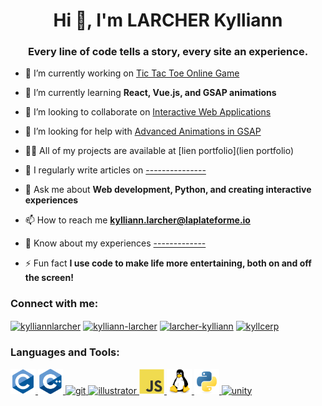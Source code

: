 
<h1 align="center">Hi 👋, I'm LARCHER Kylliann</h1>
<h3 align="center">Every line of code tells a story, every site an experience.</h3>

- 🔭 I’m currently working on [Tic Tac Toe Online Game](lien)

- 🌱 I’m currently learning **React, Vue.js, and GSAP animations**

- 👯 I’m looking to collaborate on [Interactive Web Applications](lien)

- 🤝 I’m looking for help with [Advanced Animations in GSAP](lien)

- 👨‍💻 All of my projects are available at [lien portfolio](lien portfolio)

- 📝 I regularly write articles on [---------------](---------------)

- 💬 Ask me about **Web development, Python, and creating interactive experiences**

- 📫 How to reach me **kylliann.larcher@laplateforme.io**

- 📄 Know about my experiences [-------------](-------------)

- ⚡ Fun fact **I use code to make life more entertaining, both on and off the screen!**

<h3 align="left">Connect with me:</h3>
<p align="left">
<a href="https://twitter.com/kylliannlarcher" target="blank"><img align="center" src="https://raw.githubusercontent.com/rahuldkjain/github-profile-readme-generator/master/src/images/icons/Social/twitter.svg" alt="kylliannlarcher" height="30" width="40" /></a>
<a href="https://linkedin.com/in/kylliann-larcher" target="blank"><img align="center" src="https://raw.githubusercontent.com/rahuldkjain/github-profile-readme-generator/master/src/images/icons/Social/linked-in-alt.svg" alt="kylliann-larcher" height="30" width="40" /></a>
<a href="https://fb.com/larcher-kylliann" target="blank"><img align="center" src="https://raw.githubusercontent.com/rahuldkjain/github-profile-readme-generator/master/src/images/icons/Social/facebook.svg" alt="larcher-kylliann" height="30" width="40" /></a>
<a href="https://instagram.com/kyllcerp" target="blank"><img align="center" src="https://raw.githubusercontent.com/rahuldkjain/github-profile-readme-generator/master/src/images/icons/Social/instagram.svg" alt="kyllcerp" height="30" width="40" /></a>
</p>

<h3 align="left">Languages and Tools:</h3>
<p align="left"> <a href="https://www.cprogramming.com/" target="_blank" rel="noreferrer"> <img src="https://raw.githubusercontent.com/devicons/devicon/master/icons/c/c-original.svg" alt="c" width="40" height="40"/> </a> <a href="https://www.w3schools.com/cpp/" target="_blank" rel="noreferrer"> <img src="https://raw.githubusercontent.com/devicons/devicon/master/icons/cplusplus/cplusplus-original.svg" alt="cplusplus" width="40" height="40"/> </a> <a href="https://git-scm.com/" target="_blank" rel="noreferrer"> <img src="https://www.vectorlogo.zone/logos/git-scm/git-scm-icon.svg" alt="git" width="40" height="40"/> </a> <a href="https://www.adobe.com/in/products/illustrator.html" target="_blank" rel="noreferrer"> <img src="https://www.vectorlogo.zone/logos/adobe_illustrator/adobe_illustrator-icon.svg" alt="illustrator" width="40" height="40"/> </a> <a href="https://developer.mozilla.org/en-US/docs/Web/JavaScript" target="_blank" rel="noreferrer"> <img src="https://raw.githubusercontent.com/devicons/devicon/master/icons/javascript/javascript-original.svg" alt="javascript" width="40" height="40"/> </a> <a href="https://www.linux.org/" target="_blank" rel="noreferrer"> <img src="https://raw.githubusercontent.com/devicons/devicon/master/icons/linux/linux-original.svg" alt="linux" width="40" height="40"/> </a> <a href="https://www.python.org" target="_blank" rel="noreferrer"> <img src="https://raw.githubusercontent.com/devicons/devicon/master/icons/python/python-original.svg" alt="python" width="40" height="40"/> </a> <a href="https://unity.com/" target="_blank" rel="noreferrer"> <img src="https://www.vectorlogo.zone/logos/unity3d/unity3d-icon.svg" alt="unity" width="40" height="40"/> </a> </p>
